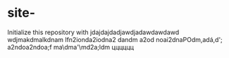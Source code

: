 # site-
Initialize this repository with
jdajdajdadjawdjadawdawdawd
wdjmakdmalkdnam lfn2ionda2iodna2
dandm a2od noai2dnaPOdm,adá,d';
a2ndoa2ndoa;f ma\dma'\md2a;ldm
цццццц
